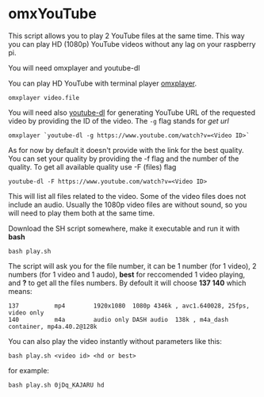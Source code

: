 # omxYouTube
This script allows you to play 2 YouTube files at the same time. This way you can play HD (1080p) YouTube videos without any lag on your raspberry pi. 

You will need omxplayer and youtube-dl

You can play HD YouTube with terminal player [omxplayer][1]. 

    omxplayer video.file

You will need also [youtube-dl][2] for generating YouTube URL of the requested video by providing the ID of the video. The `-g` flag stands for *get url*

    omxplayer `youtube-dl -g https://www.youtube.com/watch?v=<Video ID>`

As for now by default it doesn't provide with the link for the best quality. You can set your quality by providing the -f flag and the number of the quality. To get all available quality use -F (files) flag 

    youtube-dl -F https://www.youtube.com/watch?v=<Video ID>

This will list all files related to the video. Some of the video files does not include an audio. Usually the 1080p video files are without sound, so you will need to play them both at the same time.

Download the SH script somewhere, make it executable and run it with **bash**

    bash play.sh
    
The script will ask you for the file number, it can be 1 number (for 1 video), 2 numbers (for 1 video and 1 audo), **best** for reccomended 1 video playing, and **?** to get all the files numbers. By defoult it will choose **137 140** which means:

    137          mp4        1920x1080  1080p 4346k , avc1.640028, 25fps, video only
    140          m4a        audio only DASH audio  138k , m4a_dash container, mp4a.40.2@128k

You can also play the video instantly without  parameters like this:

    bash play.sh <video id> <hd or best>

for example: 

    bash play.sh 0jDq_KAJARU hd

  [1]: https://www.raspberrypi.org/documentation/raspbian/applications/omxplayer.md
  [2]: https://ytdl-org.github.io/youtube-dl/index.html
